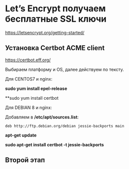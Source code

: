 # Let’s Encrypt получаем бесплатные SSL ключи

https://letsencrypt.org/getting-started/


##  Установка Certbot ACME client 

https://certbot.eff.org/

Выбираем платформу и OS, далее действуем по тексту.

Для CENTOS7 и nginx:

**sudo yum install epel-release**

**sudo yum install certbot


Для DEBIAN 8 и nginx:

Добавляем в **/etc/apt/sources.list**:

```
deb http://ftp.debian.org/debian jessie-backports main
```

**apt-get update**

**sudo apt-get install certbot -t jessie-backports**


## Второй этап
